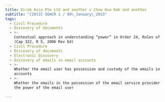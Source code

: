 ```yaml
---
title: Dirak Asia Pte Ltd and another v Chew Hua Kok and another
subtitle: "[2013] SGHCR 1 / 09\_January\_2013"
tags:
  - Civil Procedure
  - Discovery of documents
  - >-
    Contextual approach in understanding “power” in Order 24, Rules of Court
    (Cap 322, R 5, 2006 Rev Ed)
  - Civil Procedure
  - Discovery of documents
  - Electronic Discovery
  - Discovery of emails in email accounts
  - >-
    Whether the email user has possession and custody of the emails in the email
    accounts
  - >-
    Whether the emails in the possession of the email service provider are in
    the power of the email user

---
```


